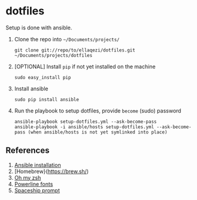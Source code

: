 # dotfiles

Setup is done with ansible.

1. Clone the repo into `~/Documents/projects/`
	```
	git clone git://repo/to/ellaqezi/dotfiles.git ~/Documents/projects/dotfiles
	```

1. [OPTIONAL] Install `pip` if not yet installed on the machine
	```
	sudo easy_install pip
	```

1. Install ansible
	```
	sudo pip install ansible
	```

1. Run the playbook to setup dotfiles, provide `become` (sudo) password
	```
	ansible-playbook setup-dotfiles.yml --ask-become-pass
	ansible-playbook -i ansible/hosts setup-dotfiles.yml --ask-become-pass (when ansible/hosts is not yet symlinked into place)
	```

## References
1. [Ansible installation](http://docs.ansible.com/ansible/latest/intro_installation.html#latest-releases-via-pip)
1. [Homebrew}(https://brew.sh/)
1. [Oh my zsh](https://github.com/robbyrussell/oh-my-zsh)
1. [Powerline fonts](https://github.com/powerline/fonts)
1. [Spaceship prompt](https://github.com/denysdovhan/spaceship-prompt)

